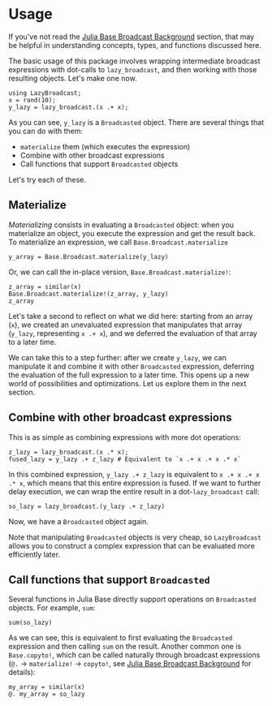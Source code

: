 # Usage

If you've not read the [Julia Base Broadcast Background](@ref) section, that may
be helpful in understanding concepts, types, and functions discussed here.

The basic usage of this package involves wrapping intermediate broadcast
expressions with dot-calls to `lazy_broadcast`, and then working with those
resulting objects. Let's make one now.

```@example usage
using LazyBroadcast;
x = rand(10);
y_lazy = lazy_broadcast.(x .+ x);
```

As you can see, `y_lazy` is a `Broadcasted` object. There are several things
that you can do with them:
 
 - `materialize` them (which executes the expression)
 - Combine with other broadcast expressions
 - Call functions that support `Broadcasted` objects

Let's try each of these.

## Materialize

_Materializing_ consists in evaluating a `Broadcasted` object: when you materialize an object, you execute the expression and get the result back. To materialize an expression, we call `Base.Broadcast.materialize`

```@example usage
y_array = Base.Broadcast.materialize(y_lazy)
```
Or, we can call the in-place version, `Base.Broadcast.materialize!`:

```@example usage
z_array = similar(x)
Base.Broadcast.materialize!(z_array, y_lazy)
z_array
```
Let's take a second to reflect on what we did here: starting from an array (`x`), we created an unevaluated expression that manipulates that array (`y_lazy`, representing `x .+ x`), and we deferred the evaluation of that array to a later time.

We can take this to a step further: after we create `y_lazy`, we can manipulate it and combine it with other `Broadcasted` expression, deferring the evaluation of the full expression to a later time. This opens up a new world of possibilities and optimizations. Let us explore them in the next section.

## Combine with other broadcast expressions

This is as simple as combining expressions with more dot operations:

```@example usage
z_lazy = lazy_broadcast.(x .* x);
fused_lazy = y_lazy .+ z_lazy # Equivalent to `x .+ x .+ x .* x`
```

In this combined expression, `y_lazy .+ z_lazy` is equivalent to `x .+ x .+ x .*
x`, which means that this entire expression is fused. If we want to further
delay execution, we can wrap the entire result in a dot-`lazy_broadcast` call:

```@example usage
so_lazy = lazy_broadcast.(y_lazy .+ z_lazy)
```
Now, we have a `Broadcasted` object again.

Note that manipulating `Broadcasted` objects is very cheap, so `LazyBroadcast` allows you to construct a complex expression that can be evaluated more efficiently later.

## Call functions that support `Broadcasted`

Several functions in Julia Base directly support operations on `Broadcasted` objects.
For example, `sum`:

```@example usage
sum(so_lazy)
```
As we can see, this is equivalent to first evaluating the `Broadcasted` expression and then calling `sum` on the result.
Another common one is `Base.copyto!`, which can be called naturally through
broadcast expressions (`@.` -> `materialize!` -> `copyto!`, see
[Julia Base Broadcast Background](@ref) for details):

```@example usage
my_array = similar(x)
@. my_array = so_lazy
```
